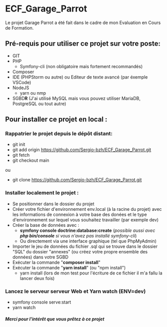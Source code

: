 # ECF_Garage_Parrot
Le projet Garage Parrot a été fait dans le cadre de mon Evaluation en Cours de Formation.

## Pré-requis pour utiliser ce projet sur votre poste:
- GIT
- PHP
  - Symfony-cli (non obligatoire mais fortement recommandés)
- Composer
- IDE (PHPStorm ou autre) ou Editeur de texte avancé (par éxemple VSCode)
- NodeJS
  - yarn ou nmp
- SGBD**R** (J'ai utilisé MySQL mais vous pouvez utiliser MariaDB, PostgreSQL ou tout autre)

## Pour installer ce projet en local :
### Rappatrier le projet depuis le dépôt distant:
- git init
- git add origin https://github.com/Sergio-bzh/ECF_Garage_Parrot.git
- git fetch
- git checkout main

ou

- git clone https://github.com/Sergio-bzh/ECF_Garage_Parrot.git

### Installer localement le projet :
- Se positionner dans le dossier du projet
- Créer votre fichier d'environnement env.local (à la racine du projet) avec les informations de connexion à votre base des donées et le type d'environnement sur lequel vous souhaitez travailler (par exemple dev) 
- Créer la base de données avec : 
  - **symfony console doctrine:database:create** (_possible aussi avec **php bin/console** si vous n'avez pas installé symfony-cli_)
  - Ou directement via une interface graphique (tel que PhpMyAdmin)
- Importer le jeu de données du fichier .sql qui se trouve dans le dossier "SQL" du dossier "annexes" (ou créez votre propre ensemble des données) dans votre SGBD
- Exécuter la commande "**composer install**"
- Exécuter la commande "**yarn install**" (ou "npm install")
  - yarn install (lors de mon test pour l'écriture de ce fichier il m'a fallu la lancer deux fois)

### Lancez le serveur serveur Web et Yarn watch (ENV=dev)
- symfony console serve:start
- yarn watch

#### _Merci pour l'intérêt que vous prêtez à ce projet_
